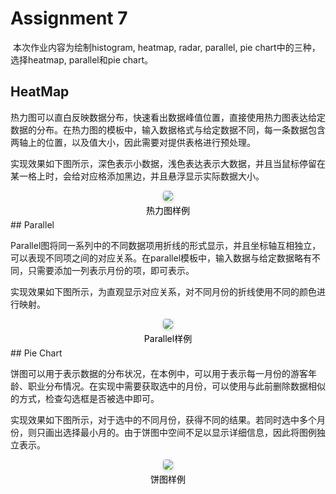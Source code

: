 # Assignment 7

​		本次作业内容为绘制histogram,  heatmap, radar,  parallel,  pie chart中的三种，选择heatmap, parallel和pie chart。

## HeatMap

​		热力图可以直白反映数据分布，快速看出数据峰值位置，直接使用热力图表达给定数据的分布。在热力图的模板中，输入数据格式与给定数据不同，每一条数据包含两轴上的位置，以及值大小，因此需要对提供表格进行预处理。

​		实现效果如下图所示，深色表示小数据，浅色表达表示大数据，并且当鼠标停留在某一格上时，会给对应格添加黑边，并且悬浮显示实际数据大小。

<center>
    <img style="border-radius: 0.3125em;
    box-shadow: 0 2px 4px 0 rgba(34,36,38,.12),0 2px 10px 0 rgba(34,36,38,.08);" 
    src=C:\Users\18158\AppData\Roaming\Typora\typora-user-images\image-20220402103210731.png>
    <br>
    <div style="color:orange;
    display: inline-block;
    color: black;
    padding: 5px;">热力图样例</div>
</center>
## Parallel

​		Parallel图将同一系列中的不同数据项用折线的形式显示，并且坐标轴互相独立，可以表现不同项之间的对应关系。在parallel模板中，输入数据与给定数据略有不同，只需要添加一列表示月份的项，即可表示。

​		实现效果如下图所示，为直观显示对应关系，对不同月份的折线使用不同的颜色进行映射。

<center>
    <img style="border-radius: 0.3125em;
    box-shadow: 0 2px 4px 0 rgba(34,36,38,.12),0 2px 10px 0 rgba(34,36,38,.08);" 
    src=C:\Users\18158\AppData\Roaming\Typora\typora-user-images\image-20220402104953633.png>
    <br>
    <div style="color:orange;
    display: inline-block;
    color: black;
    padding: 5px;">Parallel样例</div>
</center>
## Pie Chart

​		饼图可以用于表示数据的分布状况，在本例中，可以用于表示每一月份的游客年龄、职业分布情况。在实现中需要获取选中的月份，可以使用与此前删除数据相似的方式，检查勾选框是否被选中即可。

​		实现效果如下图所示，对于选中的不同月份，获得不同的结果。若同时选中多个月份，则只画出选择最小月的。由于饼图中空间不足以显示详细信息，因此将图例独立表示。

<center>
    <img style="border-radius: 0.3125em;
    box-shadow: 0 2px 4px 0 rgba(34,36,38,.12),0 2px 10px 0 rgba(34,36,38,.08);" 
    src=C:\Users\18158\AppData\Roaming\Typora\typora-user-images\image-20220402105940393.png>
    <br>
    <div style="color:orange;
    display: inline-block;
    color: black;
    padding: 5px;">饼图样例</div>
</center>
